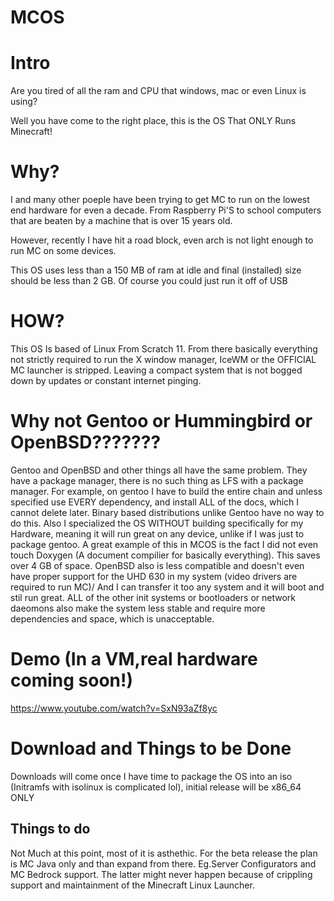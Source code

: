# MCOS

# Intro
Are you tired of all the ram and CPU that windows, mac or even Linux is using?

Well you have come to the right place, this is the OS That ONLY Runs Minecraft!

# Why?
I and many other poeple have been trying to get MC to run on the lowest end hardware for even a decade.  From Raspberry Pi'S to school computers that are beaten by a machine that is over 15 years old. 

However, recently I have hit a road block, even arch is not light enough to run MC on some devices.

This OS uses less than a 150 MB of ram at idle and final (installed) size should be less than 2 GB.  Of course you could just run it off of USB

# HOW?
This OS Is based of Linux From Scratch 11.  From there basically everything not strictly required to run the X window manager, IceWM or the OFFICIAL MC launcher is stripped.  Leaving a compact system that is not bogged down by updates or constant internet pinging.

# Why not Gentoo or Hummingbird or OpenBSD???????

Gentoo and OpenBSD and other things all have the same problem.  They have a package manager, there is no such thing as LFS with a package manager.  For example, on gentoo I have to build the entire chain and unless specified use EVERY dependency, and install ALL of the docs, which I cannot delete later.  Binary based distributions unlike Gentoo have no way to do this.  Also I specialized the OS WITHOUT building specifically for my Hardware, meaning it will run great on any device, unlike if I was just to package gentoo.  A great example of this in MCOS is the fact I did not even touch Doxygen (A document compilier for basically everything).  This saves over 4 GB of space.  OpenBSD also is less compatible and doesn't even have proper support for the UHD 630 in my system (video drivers are required to run MC)/  And I can transfer it too any system and it will boot and stil run great.  ALL of the other init systems or bootloaders or network daeomons also make the system less stable and require more dependencies and space, which is unacceptable.

# Demo (In a VM,real hardware coming soon!)
https://www.youtube.com/watch?v=SxN93aZf8yc

# Download and Things to be Done
Downloads will come once I have time to package the OS into an iso (Initramfs with isolinux is complicated lol), initial release will be x86_64 ONLY

## Things to do
Not Much at this point, most of it is asthethic. 
For the beta release the plan is MC Java only and than expand from there.
Eg.Server Configurators and MC Bedrock support.  The latter might never happen because of crippling support and maintainment of the Minecraft Linux Launcher.
